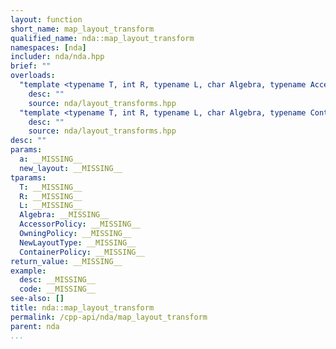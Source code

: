```yaml
---
layout: function
short_name: map_layout_transform
qualified_name: nda::map_layout_transform
namespaces: [nda]
includer: nda/nda.hpp
brief: ""
overloads:
  "template <typename T, int R, typename L, char Algebra, typename AccessorPolicy, typename OwningPolicy, typename NewLayoutType> \n\nauto map_layout_transform(basic_array_view<T, R, L, Algebra, AccessorPolicy, OwningPolicy> a, const NewLayoutType & new_layout)":
    desc: ""
    source: nda/layout_transforms.hpp
  "template <typename T, int R, typename L, char Algebra, typename ContainerPolicy, typename NewLayoutType> \n\nauto map_layout_transform(basic_array<T, R, L, Algebra, ContainerPolicy> && a, const NewLayoutType & new_layout)":
    desc: ""
    source: nda/layout_transforms.hpp
desc: ""
params:
  a: __MISSING__
  new_layout: __MISSING__
tparams:
  T: __MISSING__
  R: __MISSING__
  L: __MISSING__
  Algebra: __MISSING__
  AccessorPolicy: __MISSING__
  OwningPolicy: __MISSING__
  NewLayoutType: __MISSING__
  ContainerPolicy: __MISSING__
return_value: __MISSING__
example:
  desc: __MISSING__
  code: __MISSING__
see-also: []
title: nda::map_layout_transform
permalink: /cpp-api/nda/map_layout_transform
parent: nda
...
```


